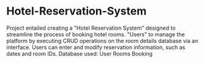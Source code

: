 # Hotel-Reservation-System

Project entailed creating a "Hotel Reservation System" designed to streamline the process of booking hotel rooms.
"Users" to manage the platform by executing CRUD operations on the room details database via an interface.
Users can enter and modify reservation information, such as dates and room IDs.
Database used:
User
Rooms
Booking
